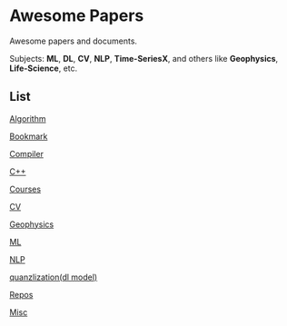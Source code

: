 # Awesome Papers

Awesome papers and documents.

Subjects: **ML**, **DL**, **CV**, **NLP**, **Time-SeriesX**, and others like **Geophysics**, **Life-Science**, etc.

## List

[Algorithm](./algo.md)

[Bookmark](./bookmarks.md)

[Compiler](./compilers.md)

[C++](./cpp.md)

[Courses](./courses.md)

[CV](./cv.md)

[Geophysics](./geophysics.md)

[ML](./ml.md)

[NLP](./nlp.md)

[quanzlization(dl model)](./quanzlization.md)

[Repos](./repos.md)

[Misc](./misc.md)
